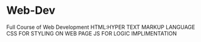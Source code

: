 # Web-Dev
Full Course of Web Development
HTML:HYPER TEXT MARKUP LANGUAGE
CSS FOR STYLING ON WEB PAGE
JS FOR LOGIC IMPLIMENTATION
